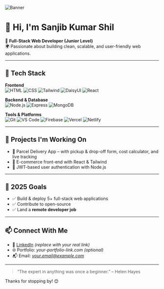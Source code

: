 ![Banner](https://i.ibb.co/vYnBkm6/github-banner.png)

# 👋 Hi, I'm Sanjib Kumar Shil

🎯 **Full-Stack Web Developer (Junior Level)**  
🌍 Passionate about building clean, scalable, and user-friendly web applications.

---

## 🚀 Tech Stack

**Frontend**  
![HTML](https://img.shields.io/badge/HTML5-E34F26?style=flat&logo=html5&logoColor=white)
![CSS](https://img.shields.io/badge/CSS3-1572B6?style=flat&logo=css3&logoColor=white)
![Tailwind](https://img.shields.io/badge/Tailwind_CSS-38B2AC?style=flat&logo=tailwind-css&logoColor=white)
![DaisyUI](https://img.shields.io/badge/DaisyUI-FF69B4?style=flat&logo=daisyui&logoColor=white)
![React](https://img.shields.io/badge/React-20232A?style=flat&logo=react&logoColor=61DAFB)

**Backend & Database**  
![Node.js](https://img.shields.io/badge/Node.js-339933?style=flat&logo=node.js&logoColor=white)
![Express](https://img.shields.io/badge/Express.js-000000?style=flat&logo=express&logoColor=white)
![MongoDB](https://img.shields.io/badge/MongoDB-4EA94B?style=flat&logo=mongodb&logoColor=white)

**Tools & Platforms**  
![Git](https://img.shields.io/badge/Git-F05032?style=flat&logo=git&logoColor=white)
![VS Code](https://img.shields.io/badge/VS%20Code-007ACC?style=flat&logo=visual-studio-code&logoColor=white)
![Firebase](https://img.shields.io/badge/Firebase-FFCA28?style=flat&logo=firebase&logoColor=black)
![Vercel](https://img.shields.io/badge/Vercel-000000?style=flat&logo=vercel&logoColor=white)
![Netlify](https://img.shields.io/badge/Netlify-00C7B7?style=flat&logo=netlify&logoColor=white)

---

## 📌 Projects I'm Working On

- 🚚 Parcel Delivery App – with pickup & drop-off form, cost calculator, and live tracking
- 🛒 E-commerce front-end with React & Tailwind
- 🔐 JWT-based user authentication with Node.js

---

## 🎯 2025 Goals

- ✅ Build & deploy 5+ full-stack web applications
- ✅ Contribute to open-source
- ✅ Land a **remote developer job**

---

## 📫 Connect With Me

- 🔗 [LinkedIn](https://www.linkedin.com/) *(replace with your real link)*
- 🌐 Portfolio: *your-portfolio-link.com* *(optional)*
- 📬 Email: *your.email@example.com*

---

> “The expert in anything was once a beginner.” – Helen Hayes

Thanks for stopping by! 😊  

